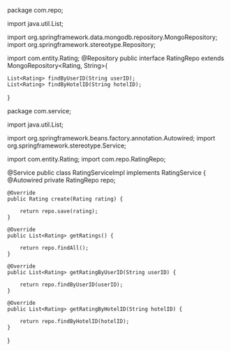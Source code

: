 package com.repo;

import java.util.List;

import org.springframework.data.mongodb.repository.MongoRepository;
import org.springframework.stereotype.Repository;

import com.entity.Rating;
@Repository
public interface RatingRepo extends MongoRepository<Rating, String>{
	
	List<Rating> findByUserID(String userID);
	List<Rating> findByHotelID(String hotelID);

}





package com.service;

import java.util.List;

import org.springframework.beans.factory.annotation.Autowired;
import org.springframework.stereotype.Service;

import com.entity.Rating;
import com.repo.RatingRepo;

@Service
public class RatingServiceImpl implements RatingService {
	@Autowired
	private RatingRepo repo;

	@Override
	public Rating create(Rating rating) {

		return repo.save(rating);
	}

	@Override
	public List<Rating> getRatings() {

		return repo.findAll();
	}

	@Override
	public List<Rating> getRatingByUserID(String userID) {

		return repo.findByUserID(userID);
	}

	@Override
	public List<Rating> getRatingByHotelID(String hotelID) {

		return repo.findByHotelID(hotelID);
	}

}
